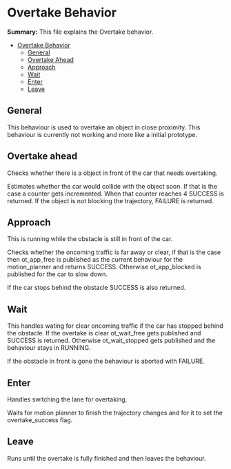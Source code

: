 # Overtake Behavior

**Summary:** This file explains the Overtake behavior.

- [Overtake Behavior](#overtake-behavior)
  - [General](#general)
  - [Overtake Ahead](#overtake-ahead)
  - [Approach](#approach)
  - [Wait](#wait)
  - [Enter](#enter)
  - [Leave](#leave)
 
## General

This behaviour is used to overtake an object in close proximity. This behaviour is currently not working and more like a initial prototype.

## Overtake ahead

Checks whether there is a object in front of the car that needs overtaking. 

Estimates whether the car would collide with the object soon. If that is the case a counter gets incremented. When that counter reaches 4 SUCCESS is returned. If the object is not blocking the trajectory, FAILURE is returned.

## Approach

This is running while the obstacle is still in front of the car.

Checks whether the oncoming traffic is far away or clear, if that is the case then ot_app_free is published as the current behaviour for the motion_planner and returns SUCCESS. Otherwise ot_app_blocked is published for the car to slow down.

If the car stops behind the obstacle SUCCESS is also returned.

## Wait

This handles wating for clear oncoming traffic if the car has stopped behind the obstacle. If the overtake is clear ot_wait_free gets published and SUCCESS is returned. Otherwise ot_wait_stopped gets published and the behaviour stays in RUNNING.

If the obstacle in front is gone the behaviour is aborted with FAILURE.

## Enter

Handles switching the lane for overtaking.

Waits for motion planner to finish the trajectory changes and for it to set the overtake_success flag.

## Leave

Runs until the overtake is fully finished and then leaves the behaviour.
